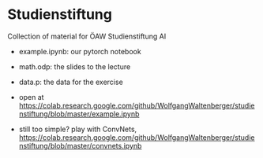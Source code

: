 # Studienstiftung
Collection of material for ÖAW Studienstiftung AI

* example.ipynb: our pytorch notebook
* math.odp: the slides to the lecture
* data.p: the data for the exercise

* open at https://colab.research.google.com/github/WolfgangWaltenberger/studienstiftung/blob/master/example.ipynb
* still too simple? play with ConvNets, https://colab.research.google.com/github/WolfgangWaltenberger/studienstiftung/blob/master/convnets.ipynb
